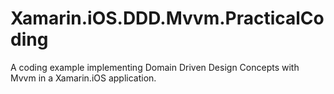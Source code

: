 # Xamarin.iOS.DDD.Mvvm.PracticalCoding
A coding example implementing Domain Driven Design Concepts with Mvvm in a Xamarin.iOS application.
